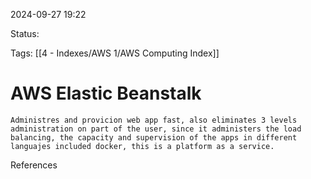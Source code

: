 2024-09-27 19:22

Status:

Tags:
[[4 - Indexes/AWS 1/AWS Computing Index]]

# AWS Elastic Beanstalk

	Administres and provicion web app fast, also eliminates 3 levels administration on part of the user, since it administers the load balancing, the capacity and supervision of the apps in different languajes included docker, this is a platform as a service.


References 